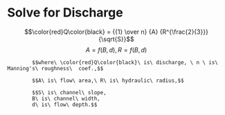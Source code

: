 # Solve for Discharge

 $$\color{red}Q\color{black} = {{1} \over n} {A} {R^{\frac{2}{3}}}{\sqrt{S}}$$
            $$A = f(B, d),
            R = f(B, d)$$
  
            $$where\ \color{red}Q\color{black}\ is\ discharge, \ n \ is\ Manning's\ roughness\  coef.,$$
  
            $$A\ is\ flow\ area,\ R\ is\ hydraulic\ radius,$$
  
            $$S\ is\ channel\ slope,
            B\ is\ channel\ width,
            d\ is\ flow\ depth.$$